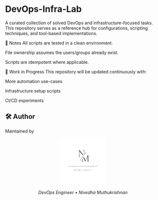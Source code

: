# DevOps-Infra-Lab

A curated collection of solved DevOps and infrastructure-focused tasks.  
This repository serves as a reference hub for configurations, scripting techniques, and tool-based implementations.

📌 Notes
All scripts are tested in a clean environment.

File ownership assumes the users/groups already exist.

Scripts are idempotent where applicable.

🔄 Work in Progress
This repository will be updated continuously with:

More automation use-cases

Infrastructure setup scripts

CI/CD experiments

## 🛠️ Author  
Maintained by  
<p align="center">
  <img src="assets/logo.png" alt="Logo" width="150"/>
</p>
<p align="center"><em>DevOps Engineer • Nivedha Muthukrishnan</em></p>

